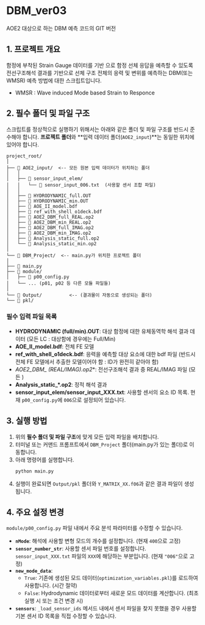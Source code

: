 # DBM_ver03
AOE2 대상으로 하는 DBM 예측 코드의 GIT 버전

## 1. 프로젝트 개요

함정에 부착된 Strain Gauge 데이터를 기반 으로 함정 선체 응답을 예측할 수 있도록 전선구조해석 결과를 기반으로 선체 구조 전체의 응력 및 변위를 예측하는 DBM(또는 WMSR) 예측 방법에 대한 스크립트입니다. 
* WMSR : Wave induced Mode based Strain to Responce

## 2. 필수 폴더 및 파일 구조

스크립트를 정상적으로 실행하기 위해서는 아래와 같은 폴더 및 파일 구조를 반드시 준수해야 합니다. **프로젝트 폴더**와 **입력 데이터 폴더(`AOE2_input`)**는 동일한 위치에 있어야 합니다.
```
project_root/
│
├── 📂 AOE2_input/  <-- 모든 원본 입력 데이터가 위치하는 폴더
│   │
│   ├── 📂 sensor_input_elem/
│   │   └── 📄 sensor_input_006.txt  (사용할 센서 조합 파일)
│   │
│   ├── 📄 HYDRODYNAMIC_full.OUT
│   ├── 📄 HYDRODYNAMIC_min.OUT
│   ├── 📄 AOE_II_model.bdf
│   ├── 📄 ref_with_shell_o1deck.bdf
│   ├── 📄 AOE2_DBM_full_REAL.op2
│   ├── 📄 AOE2_DBM_min_REAL.op2
│   ├── 📄 AOE2_DBM_full_IMAG.op2
│   ├── 📄 AOE2_DBM_min_IMAG.op2
│   ├── 📄 Analysis_static_full.op2
│   └── 📄 Analysis_static_min.op2
│
└── 📂 DBM_Project/  <-- main.py가 위치한 프로젝트 폴더
│
├── 📄 main.py
├── 📂 module/
│   ├── 📄 p00_config.py
│   └── ... (p01, p02 등 다른 모듈 파일들)
│
└── 📂 Output/          <-- (결과물이 자동으로 생성되는 폴더)
└── 📂 pkl/
```

### 필수 입력 파일 목록

-   **HYDRODYNAMIC (full/min).OUT**: 대상 함정에 대한 유체동역학 해석 결과 데이터 (모든 LC : 대상함에 경우에는 Full/Min)
-   **AOE_II_model.bdf**: 전체 FE 모델
-   **ref_with_shell_o1deck.bdf**: 응력을 예측할 대상 요소에 대한 bdf 파일 (반드시 전체 FE 모델에서 추출한 모델이어야 함 : ID가 완전히 같아야 함)
-   **AOE2_DBM_* (REAL/IMAG).op2**: 전선구조해석 결과 중 REAL/IMAG 파일 (모든 )
-   **Analysis_static_*.op2**: 정적 해석 결과
-   **sensor_input_elem/sensor_input_XXX.txt**: 사용할 센서의 요소 ID 목록. 현재 `p00_config.py`에 `006`으로 설정되어 있습니다.

## 3. 실행 방법

1.  위의 **필수 폴더 및 파일 구조**에 맞게 모든 입력 파일을 배치합니다.
2.  터미널 또는 커맨드 프롬프트에서 `DBM_Project` 폴더(main.py가 있는 폴더)로 이동합니다.
3.  아래 명령어를 실행합니다.
    ```bash
    python main.py
    ```
4.  실행이 완료되면 `Output/pkl` 폴더와 `Y_MATRIX_XX.f06`과 같은 결과 파일이 생성됩니다.

## 4. 주요 설정 변경

`module/p00_config.py` 파일 내에서 주요 분석 파라미터를 수정할 수 있습니다.

-   **`nMode`**: 해석에 사용할 변형 모드의 개수를 설정합니다. (현재 `400`으로 고정)
-   **`sensor_number_str`**: 사용할 센서 파일 번호를 설정합니다. `sensor_input_XXX.txt` 파일의 `XXX`에 해당하는 부분입니다. (현재 `"006"`으로 고정)
-   **`new_mode_data`**:
    -   `True`: 기존에 생성된 모드 데이터(`optimization_variables.pkl`)를 로드하여 사용합니다. (시간 절약)
    -   `False`: Hydrodynamic 데이터로부터 새로운 모드 데이터를 계산합니다. (최초 실행 시 또는 조건 변경 시)
-   **`sensors`**: `_load_sensor_ids` 메서드 내에서 센서 파일을 찾지 못했을 경우 사용할 기본 센서 ID 목록을 직접 수정할 수 있습니다.

